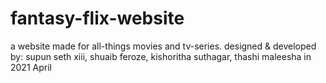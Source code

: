 # fantasy-flix-website
a website made for all-things movies and tv-series. 
designed & developed by: supun seth xiii, shuaib feroze, kishoritha suthagar, thashi maleesha
in 2021 April
